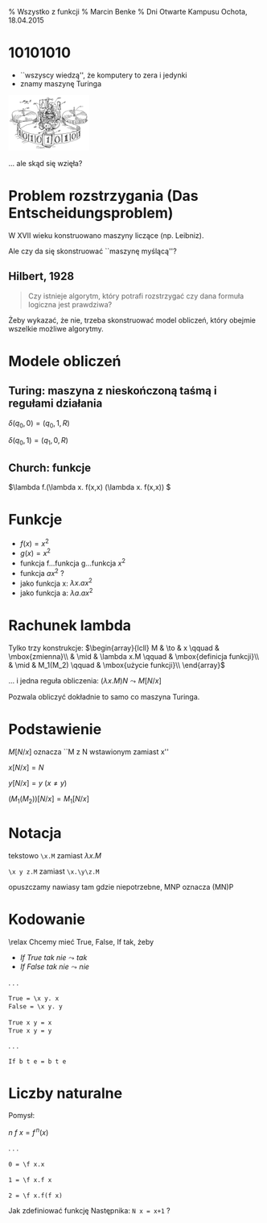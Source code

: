 % Wszystko z funkcji
% Marcin Benke
% Dni Otwarte Kampusu Ochota, 18.04.2015

# 10101010

* ``wszyscy wiedzą'', że komputery to zera i jedynki
* znamy maszynę Turinga

![](turingMachine.png)

... ale skąd się wzięła?

# Problem rozstrzygania (Das Entscheidungsproblem)


W XVII wieku konstruowano maszyny liczące (np. Leibniz).

Ale czy da się skonstruować ``maszynę myślącą''?

## Hilbert, 1928

> Czy istnieje algorytm, który potrafi rozstrzygać
> czy dana formuła logiczna jest prawdziwa? 

Żeby wykazać, że nie, trzeba skonstruować model obliczeń, który
obejmie wszelkie możliwe algorytmy.

# Modele obliczeń

## Turing: maszyna z nieskończoną taśmą i regułami działania

$\delta(q_0,0) = (q_0,1,R)$

$\delta(q_0,1) = (q_1,0,R)$

## Church: funkcje

$\lambda f.(\lambda x. f(x\,x) (\lambda x. f(x\,x)) $

# Funkcje


* $f(x) = x^2$
* $g(x) = x^2$
* funkcja f...funkcja g...funkcja $x^2$ 
* funkcja $ax^2$ ?
* jako funkcja x: $\lambda x.ax^2$
* jako funkcja a: $\lambda a.ax^2$

# Rachunek lambda
Tylko trzy konstrukcje: $\begin{array}{lcll}
M  & \to & x  \qquad &  \mbox{zmienna}\\ 
   & \mid & \lambda x.M \qquad & \mbox{definicja funkcji}\\
   & \mid & M_1(M_2) \qquad & \mbox{użycie funkcji}\\
\end{array}$

... i jedna reguła obliczenia: $(\lambda x.M)N \leadsto M[N/x]$

Pozwala obliczyć dokładnie to samo co maszyna Turinga.

# Podstawienie

$M[N/x]$ oznacza ``M z N wstawionym zamiast x''

$x[N/x] = N$

$y[N/x] = y$ ($x\neq y$)

$(M_1(M_2))[N/x] = M_1[N/x]$

# Notacja

tekstowo `\x.M` zamiast $\lambda x.M$

`\x y z.M` zamiast `\x.\y\z.M`

opuszczamy nawiasy tam gdzie niepotrzebne, MNP oznacza (MN)P

# Kodowanie
\relax
Chcemy mieć True, False, If tak, żeby

* $If\ True\ tak\ nie \leadsto tak$
* $If\ False\ tak\ nie \leadsto nie$

. . .

```
True = \x y. x
False = \x y. y

True x y = x
True x y = y
```

. . .

	
```
If b t e = b t e
```

# Liczby naturalne

Pomysł:

$n\ f\ x = f^{\,n}(x)$

. . .

`0 = \f x.x`

`1 = \f x.f x`

`2 = \f x.f(f x)`

Jak zdefiniować funkcję Następnika: `N x = x+1` ?
